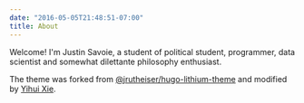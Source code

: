 ```yaml
---
date: "2016-05-05T21:48:51-07:00"
title: About
---
```


Welcome! I'm Justin Savoie, a student of political student, programmer, data scientist and somewhat dilettante philosophy enthusiast.

The theme was forked from [@jrutheiser/hugo-lithium-theme](https://github.com/jrutheiser/hugo-lithium-theme) and modified by [Yihui Xie](https://github.com/yihui/hugo-lithium).
